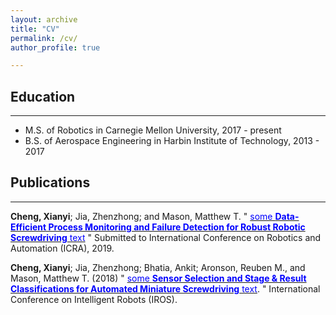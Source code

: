 ```yaml
---
layout: archive
title: "CV"
permalink: /cv/
author_profile: true

---
```


## Education
-------
* M.S. of Robotics in Carnegie Mellon University, 2017 - present
* B.S. of Aerospace Engineering in Harbin Institute of Technology, 2013 - 2017

## Publications
--------

**Cheng, Xianyi**; Jia, Zhenzhong; and Mason, Matthew T. " [<span style="color:blue">some __Data-Efficient  Process  Monitoring  and  Failure  Detection for  Robust  Robotic  Screwdriving__ text</span>](https://captaincabbage.github.io/files/cheng_icra19.pdf) " Submitted to International Conference on Robotics and Automation (ICRA), 2019.

**Cheng, Xianyi**; Jia, Zhenzhong; Bhatia, Ankit; Aronson, Reuben M., and Mason, Matthew T. (2018) " [<span style="color:blue">some __Sensor Selection and Stage & Result Classifications for Automated Miniature Screwdriving__ text</span>](https://captaincabbage.github.io/files/cheng_iros18.pdf). " International Conference on Intelligent Robots (IROS).
